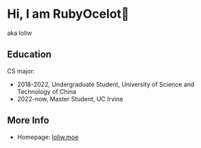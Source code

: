 # Hi, I am RubyOcelot👋

aka loliw

## Education

CS major:
- 2018-2022, Undergraduate Student, University of Science and Technology of China
- 2022-now, Master Student, UC Irvine

## More Info

- Homepage: [loliw.moe](https://loliw.moe/)
